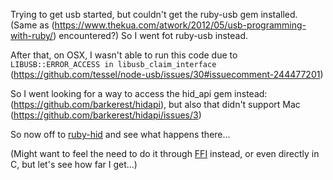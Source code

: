Trying to get usb started, but couldn't get the ruby-usb gem installed. (Same as (https://www.thekua.com/atwork/2012/05/usb-programming-with-ruby/) encountered?)
So I went fot ruby-usb instead.

After that, on OSX, I wasn't able to run this code due to `LIBUSB::ERROR_ACCESS in libusb_claim_interface` (https://github.com/tessel/node-usb/issues/30#issuecomment-244477201)

So I went looking for a way to access the hid_api gem instead:
(https://github.com/barkerest/hidapi), but also that didn't support Mac (https://github.com/barkerest/hidapi/issues/3)

So now off to [ruby-hid](https://github.com/gareth/ruby_hid_api) and see what happens there...  

(Might want to feel the need to do it through [FFI](https://spin.atomicobject.com/2014/01/31/ruby-prototyping-ffi/) instead, or even directly in C, but let's see how far I get...)

